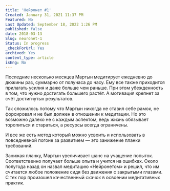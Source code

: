 ```yaml
---
title: 'Нейронет #1'
Created: January 31, 2021 11:37 PM
Featured: No
Last Updated: September 18, 2022 1:26 PM
published: false
date: 2018-03-13
Slug: neuronet-1
Status: In progress
_checkForUrl: Yes
archived: Yes
content_type: article
isEng: No
---
```


Последние несколько месяцев Мартын медитирует ежедневно до дюжины раз, суммарно от получаса до часу. Ему все также приходится прилагать усилия и даже больше чем раньше. При этом убежденность в том, что нужно достигать большего растёт. А мотивация крепнет за счёт достигнутых результатов.

Так сложилось потому что Мартын никогда не ставил себе рамок, не форсировал и не был должен в отношении к медитации. Но это возможно далеко не с каждым аспектом, ведь жизнь обязывает торопиться и стараться, а ресурсы всегда ограничены.

И все же есть метод который можно усвоить и использовать в повседневной погоне за развитием — это занижение планки требований.

Занижая планку, Мартын увеличивает шанс на учащение попыток. Соответственно получает больше опыта и учится на ошибках. Около полугода назад он назвал медитацию «Нейронетом» и решил, что им считается любое положение сидя без движения с закрытыми глазами. С тех пор произошел качественный скачок в освоении медитативных практик.